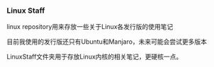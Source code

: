 ### **Linux Staff**

linux repository用来存放一些关于Linux各发行版的使用笔记

目前我使用的发行版还只有Ubuntu和Manjaro，未来可能会尝试更多版本

LinuxStaff文件夹用于存放Linux内核的相关笔记，更硬核一点。
